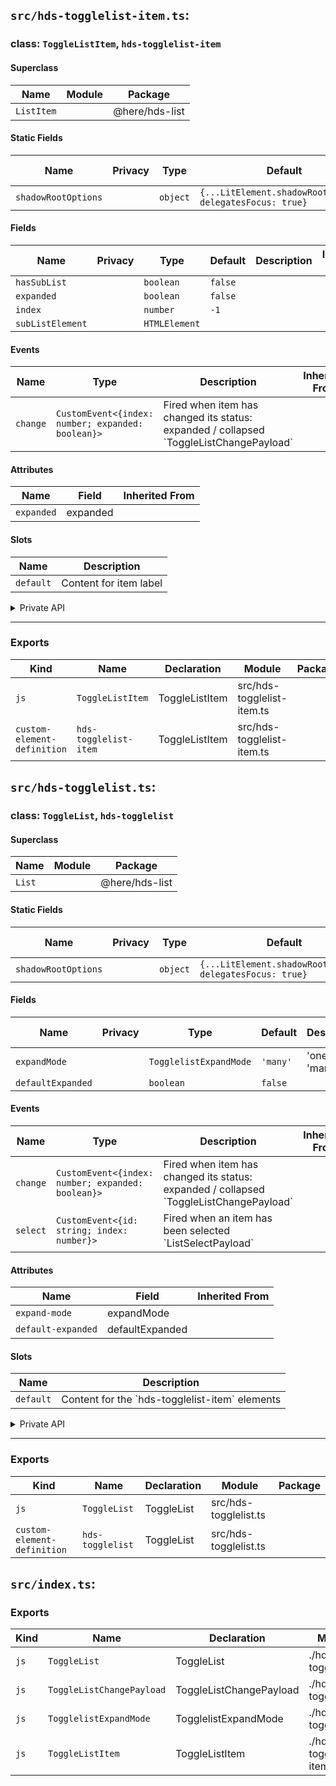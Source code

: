 ## `src/hds-togglelist-item.ts`:

### class: `ToggleListItem`, `hds-togglelist-item`

#### Superclass

| Name       | Module | Package        |
| ---------- | ------ | -------------- |
| `ListItem` |        | @here/hds-list |

#### Static Fields

| Name                | Privacy | Type     | Default                                                   | Description | Inherited From |
| ------------------- | ------- | -------- | --------------------------------------------------------- | ----------- | -------------- |
| `shadowRootOptions` |         | `object` | `{...LitElement.shadowRootOptions, delegatesFocus: true}` |             |                |

#### Fields

| Name             | Privacy | Type          | Default | Description | Inherited From |
| ---------------- | ------- | ------------- | ------- | ----------- | -------------- |
| `hasSubList`     |         | `boolean`     | `false` |             |                |
| `expanded`       |         | `boolean`     | `false` |             |                |
| `index`          |         | `number`      | `-1`    |             |                |
| `subListElement` |         | `HTMLElement` |         |             |                |

#### Events

| Name     | Type                                              | Description                                                                              | Inherited From |
| -------- | ------------------------------------------------- | ---------------------------------------------------------------------------------------- | -------------- |
| `change` | `CustomEvent<{index: number; expanded: boolean}>` | Fired when item has changed its status: expanded / collapsed \`ToggleListChangePayload\` |                |

#### Attributes

| Name       | Field    | Inherited From |
| ---------- | -------- | -------------- |
| `expanded` | expanded |                |

#### Slots

| Name      | Description            |
| --------- | ---------------------- |
| `default` | Content for item label |

<details><summary>Private API</summary>

#### Fields

| Name          | Privacy   | Type              | Default | Description | Inherited From |
| ------------- | --------- | ----------------- | ------- | ----------- | -------------- |
| `slotElement` | protected | `HTMLSlotElement` |         |             |                |

#### Methods

| Name             | Privacy | Description | Parameters         | Return | Inherited From |
| ---------------- | ------- | ----------- | ------------------ | ------ | -------------- |
| `_toggle`        | private |             | `e: Event`         |        |                |
| `_appendSubList` | private |             | `slotContent`      |        |                |
| `_onKeyDown`     | private |             | `e: KeyboardEvent` |        |                |

</details>

<hr/>

### Exports

| Kind                        | Name                  | Declaration    | Module                     | Package |
| --------------------------- | --------------------- | -------------- | -------------------------- | ------- |
| `js`                        | `ToggleListItem`      | ToggleListItem | src/hds-togglelist-item.ts |         |
| `custom-element-definition` | `hds-togglelist-item` | ToggleListItem | src/hds-togglelist-item.ts |         |

## `src/hds-togglelist.ts`:

### class: `ToggleList`, `hds-togglelist`

#### Superclass

| Name   | Module | Package        |
| ------ | ------ | -------------- |
| `List` |        | @here/hds-list |

#### Static Fields

| Name                | Privacy | Type     | Default                                                   | Description | Inherited From |
| ------------------- | ------- | -------- | --------------------------------------------------------- | ----------- | -------------- |
| `shadowRootOptions` |         | `object` | `{...LitElement.shadowRootOptions, delegatesFocus: true}` |             |                |

#### Fields

| Name              | Privacy | Type                   | Default  | Description     | Inherited From |
| ----------------- | ------- | ---------------------- | -------- | --------------- | -------------- |
| `expandMode`      |         | `TogglelistExpandMode` | `'many'` | 'one' \| 'many' |                |
| `defaultExpanded` |         | `boolean`              | `false`  |                 |                |

#### Events

| Name     | Type                                              | Description                                                                              | Inherited From |
| -------- | ------------------------------------------------- | ---------------------------------------------------------------------------------------- | -------------- |
| `change` | `CustomEvent<{index: number; expanded: boolean}>` | Fired when item has changed its status: expanded / collapsed \`ToggleListChangePayload\` |                |
| `select` | `CustomEvent<{id: string; index: number}>`        | Fired when an item has been selected \`ListSelectPayload\`                               |                |

#### Attributes

| Name               | Field           | Inherited From |
| ------------------ | --------------- | -------------- |
| `expand-mode`      | expandMode      |                |
| `default-expanded` | defaultExpanded |                |

#### Slots

| Name      | Description                                      |
| --------- | ------------------------------------------------ |
| `default` | Content for the \`hds-togglelist-item\` elements |

<details><summary>Private API</summary>

#### Fields

| Name          | Privacy   | Type              | Default | Description | Inherited From |
| ------------- | --------- | ----------------- | ------- | ----------- | -------------- |
| `slotElement` | protected | `HTMLSlotElement` |         |             |                |

#### Methods

| Name                | Privacy | Description | Parameters                                | Return | Inherited From |
| ------------------- | ------- | ----------- | ----------------------------------------- | ------ | -------------- |
| `_getListItems`     | private |             |                                           |        |                |
| `_updateItems`      | private |             |                                           |        |                |
| `_onChange`         | private |             | `e: CustomEvent<ToggleListChangePayload>` |        |                |
| `_onListSlotChange` | private |             |                                           |        |                |

</details>

<hr/>

### Exports

| Kind                        | Name             | Declaration | Module                | Package |
| --------------------------- | ---------------- | ----------- | --------------------- | ------- |
| `js`                        | `ToggleList`     | ToggleList  | src/hds-togglelist.ts |         |
| `custom-element-definition` | `hds-togglelist` | ToggleList  | src/hds-togglelist.ts |         |

## `src/index.ts`:

### Exports

| Kind | Name                      | Declaration             | Module                   | Package |
| ---- | ------------------------- | ----------------------- | ------------------------ | ------- |
| `js` | `ToggleList`              | ToggleList              | ./hds-togglelist.js      |         |
| `js` | `ToggleListChangePayload` | ToggleListChangePayload | ./hds-togglelist.js      |         |
| `js` | `TogglelistExpandMode`    | TogglelistExpandMode    | ./hds-togglelist.js      |         |
| `js` | `ToggleListItem`          | ToggleListItem          | ./hds-togglelist-item.js |         |
